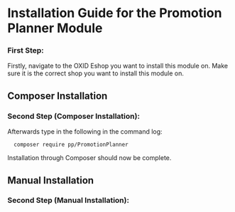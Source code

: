 <h1>Installation Guide for the Promotion Planner Module</h1>
<h3>First Step:</h3>
<p>Firstly, navigate to the OXID Eshop you want to install this module on. Make sure it is the correct shop you want to install this module on.</p>
<h2>Composer Installation</h2>
<h3>Second Step (Composer Installation):</h3>
<p>Afterwards type in the following in the command log:</p>
<code>  composer require pp/PromotionPlanner </code>
<p>Installation through Composer should now be complete.</p>
<h2>Manual Installation</h2>
<h3>Second Step (Manual Installation):</h3>
<p></p>


